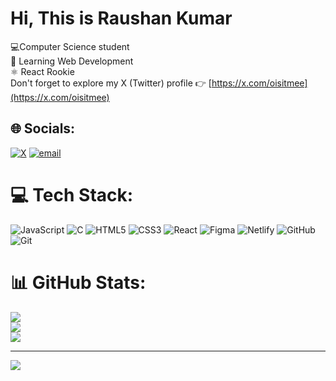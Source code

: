 # Hi, This is Raushan Kumar
 💻Computer Science student  
 🧠 Learning Web Development   
 ⚛️ React Rookie   
 Don't forget to explore my X (Twitter) profile 👉 [https://x.com/oisitmee](https://x.com/oisitmee)  
 
## 🌐 Socials:
[![X](https://img.shields.io/badge/X-black.svg?logo=X&logoColor=white)](https://x.com/oisitmee) [![email](https://img.shields.io/badge/Email-D14836?logo=gmail&logoColor=white)](mailto:raushankumarsam500@gmail.com) 

# 💻 Tech Stack:
![JavaScript](https://img.shields.io/badge/javascript-%23323330.svg?style=for-the-badge&logo=javascript&logoColor=%23F7DF1E) ![C](https://img.shields.io/badge/c-%2300599C.svg?style=for-the-badge&logo=c&logoColor=white) ![HTML5](https://img.shields.io/badge/html5-%23E34F26.svg?style=for-the-badge&logo=html5&logoColor=white) ![CSS3](https://img.shields.io/badge/css3-%231572B6.svg?style=for-the-badge&logo=css3&logoColor=white) ![React](https://img.shields.io/badge/react-%2320232a.svg?style=for-the-badge&logo=react&logoColor=%2361DAFB) ![Figma](https://img.shields.io/badge/figma-%23F24E1E.svg?style=for-the-badge&logo=figma&logoColor=white) ![Netlify](https://img.shields.io/badge/netlify-%23000000.svg?style=for-the-badge&logo=netlify&logoColor=#00C7B7) ![GitHub](https://img.shields.io/badge/github-%23121011.svg?style=for-the-badge&logo=github&logoColor=white) ![Git](https://img.shields.io/badge/git-%23F05033.svg?style=for-the-badge&logo=git&logoColor=white)
# 📊 GitHub Stats:
![](https://github-readme-stats.vercel.app/api?username=oisitme&theme=dark&hide_border=false&include_all_commits=false&count_private=false)<br/>
![](https://nirzak-streak-stats.vercel.app/?user=oisitme&theme=dark&hide_border=false)<br/>
![](https://github-readme-stats.vercel.app/api/top-langs/?username=oisitme&theme=dark&hide_border=false&include_all_commits=false&count_private=false&layout=compact)

---
[![](https://visitcount.itsvg.in/api?id=oisitme&icon=0&color=0)](https://visitcount.itsvg.in)

<!-- Proudly created with GPRM ( https://gprm.itsvg.in ) -->

 
 

